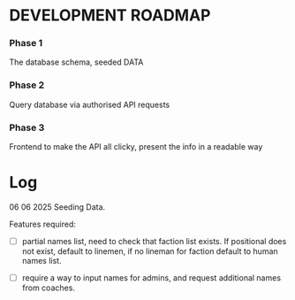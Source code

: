 # DEVELOPMENT ROADMAP

### Phase 1
The database schema, seeded DATA

### Phase 2
Query database via authorised API requests

### Phase 3
Frontend to make the API all clicky, present the info in a readable way

# Log

06 06 2025
Seeding Data.

Features required:
- [ ] partial names list, need to check that faction list exists. If positional does not exist, default to linemen, if no lineman for faction default to human names list.
- [ ] require a way to input names for admins, and request additional names from coaches.

